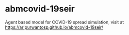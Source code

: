# abmcovid-19seir
Agent based model for COVID-19 spread simulation, visit at https://aripurwantosp.github.io/abmcovid-19seir/
